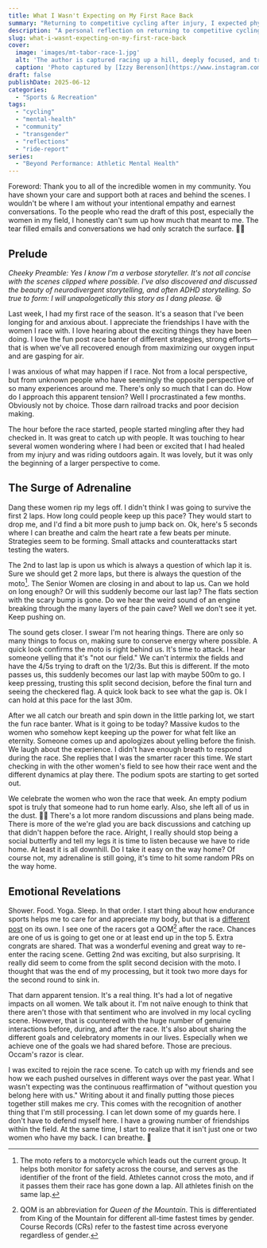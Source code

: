 ```yaml
---
title: What I Wasn't Expecting on My First Race Back
summary: "Returning to competitive cycling after injury, I expected physical challenges but wasn't prepared for the profound emotional revelation of community acceptance and the realization that I truly belong in this space."
description: "A personal reflection on returning to competitive cycling and discovering unexpected community support, belonging, and the intersection of identity, sports, and mental health in athletic communities."
slug: what-i-wasnt-expecting-on-my-first-race-back
cover:
  image: 'images/mt-tabor-race-1.jpg'
  alt: 'The author is captured racing up a hill, deeply focused, and trying to manage their breathing on a challenging hill course'
  caption: 'Photo captured by [Izzy Berenson](https://www.instagram.com/izzyberenson/). Used with permission.'
draft: false
publishDate: 2025-06-12
categories: 
  - "Sports & Recreation"
tags: 
  - "cycling"
  - "mental-health"
  - "community"
  - "transgender"
  - "reflections"
  - "ride-report"
series:
  - "Beyond Performance: Athletic Mental Health"
---
```

Foreword: Thank you to all of the incredible women in my community. You have shown your care and support both at races and behind the scenes. I wouldn't be where I am without your intentional empathy and earnest conversations. To the people who read the draft of this post, especially the women in my field, I honestly can't sum up how much that meant to me. The tear filled emails and conversations we had only scratch the surface. 🥲💜 

## Prelude

_Cheeky Preamble: Yes I know I'm a verbose storyteller. It's not all concise with the scenes clipped where possible. I've also discovered and discussed the beauty of neurodivergent storytelling, and often ADHD storytelling. So true to form: I will unapologetically this story as I dang please._ 😆

Last week, I had my first race of the season. It's a season that I've been longing for and anxious about. I appreciate the friendships I have with the women I race with. I love hearing about the exciting things they have been doing. I love the fun post race banter of different strategies, strong efforts—that is when we've all recovered enough from maximizing our oxygen input and are gasping for air.

I was anxious of what may happen if I race. Not from a local perspective, but from unknown people who have seemingly the opposite perspective of so many experiences around me. There's only so much that I can do. How do I approach this apparent tension? Well I procrastinated a few months. Obviously not by choice. Those darn railroad tracks and poor decision making.

The hour before the race started, people started mingling after they had checked in. It was great to catch up with people. It was touching to hear several women wondering where I had been or excited that I had healed from my injury and was riding outdoors again. It was lovely, but it was only the beginning of a larger perspective to come.

## The Surge of Adrenaline

Dang these women rip my legs off. I didn't think I was going to survive the first 2 laps. How long could people keep up this pace? They would start to drop me, and I'd find a bit more push to jump back on. Ok, here's 5 seconds where I can breathe and calm the heart rate a few beats per minute. Strategies seem to be forming. Small attacks and counterattacks start testing the waters.

The 2nd to last lap is upon us which is always a question of which lap it is. Sure we should get 2 more laps, but there is always the question of the moto[^1]. The Senior Women are closing in and about to lap us. Can we hold on long enough? Or will this suddenly become our last lap? The flats section with the scary bump is gone. Do we hear the weird sound of an engine breaking through the many layers of the pain cave? Well we don't see it yet. Keep pushing on.

The sound gets closer. I swear I'm not hearing things. There are only so many things to focus on, making sure to conserve energy where possible. A quick look confirms the moto is right behind us. It's time to attack. I hear someone yelling that it's "not our field." We can't intermix the fields and have the 4/5s trying to draft on the 1/2/3s. But this is different. If the moto passes us, this suddenly becomes our last lap with maybe 500m to go. I keep pressing, trusting this split second decision, before the final turn and seeing the checkered flag. A quick look back to see what the gap is. Ok I can hold at this pace for the last 30m.

After we all catch our breath and spin down in the little parking lot, we start the fun race banter. What is it going to be today? Massive kudos to the women who somehow kept keeping up the power for what felt like an eternity. Someone comes up and apologizes about yelling before the finish. We laugh about the experience. I didn't have enough breath to respond during the race. She replies that I was the smarter racer this time. We start checking in with the other women's field to see how their race went and the different dynamics at play there. The podium spots are starting to get sorted out.

We celebrate the women who won the race that week. An empty podium spot is truly that someone had to run home early. Also, she left all of us in the dust. 💯😮 There's a lot more random discussions and plans being made. There is more of the we're glad you are back discussions and catching up that didn't happen before the race. Alright, I really should stop being a social butterfly and tell my legs it is time to listen because we have to ride home. At least it is all downhill. Do I take it easy on the way home? Of course not, my adrenaline is still going, it's time to hit some random PRs on the way home.

## Emotional Revelations

Shower. Food. Yoga. Sleep. In that order. I start thing about how endurance sports helps me to care for and appreciate my body, but that is a [different post](/blog/endurance-sports-as-structured-self-care/) on its own. I see one of the racers got a QOM[^2] after the race. Chances are one of us is going to get one or at least end up in the top 5. Extra congrats are shared. That was a wonderful evening and great way to re-enter the racing scene. Getting 2nd was exciting, but also surprising. It really did seem to come from the split second decision with the moto. I thought that was the end of my processing, but it took two more days for the second round to sink in.

That darn apparent tension. It's a real thing. It's had a lot of negative impacts on all women. We talk about it. I'm not naïve enough to think that there aren't those with that sentiment who are involved in my local cycling scene. However, that is countered with the huge number of genuine interactions before, during, and after the race. It's also about sharing the different goals and celebratory moments in our lives. Especially when we achieve one of the goals we had shared before. Those are precious. Occam's razor is clear.

I was excited to rejoin the race scene. To catch up with my friends and see how we each pushed ourselves in different ways over the past year. What I wasn't expecting was the continuous reaffirmation of "without question you belong here with us." Writing about it and finally putting those pieces together still makes me cry. This comes with the recognition of another thing that I'm still processing. I can let down some of my guards here. I don't have to defend myself here. I have a growing number of friendships within the field. At the same time, I start to realize that it isn't just one or two women who have my back. I can breathe. 🥲

[^1]: The moto refers to a motorcycle which leads out the current group. It helps both monitor for safety across the course, and serves as the identifier of the front of the field. Athletes cannot cross the moto, and if it passes them their race has gone down a lap. All athletes finish on the same lap.
[^2]: QOM is an abbreviation for _Queen of the Mountain_. This is differentiated from King of the Mountain for different all-time fastest times by gender. Course Records (CRs) refer to the fastest time across everyone regardless of gender.
